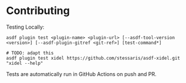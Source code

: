 # Contributing

Testing Locally:

```shell
asdf plugin test <plugin-name> <plugin-url> [--asdf-tool-version <version>] [--asdf-plugin-gitref <git-ref>] [test-command*]

# TODO: adapt this
asdf plugin test xidel https://github.com/stessaris/asdf-xidel.git "xidel --help"
```

Tests are automatically run in GitHub Actions on push and PR.
